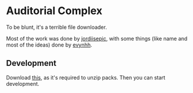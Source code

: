 # Auditorial Complex
To be blunt, it's a terrible file downloader.

Most of the work was done by [jordiisepic](https://github.com/jordiisepic), with some things (like name and most of the ideas) done by [evynhh](https://github.com/evynhh).

## Development
Download [this](https://www.componentace.com/data/distr/zf.net_305.msi), as it's required to unzip packs. Then you can start development.
